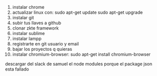 1) instalar chrome
2) actualizar linux con:
    sudo apt-get update
    sudo apt-get upgrade
3) instalar git
4) subir tus llaves a github
5) clonar zkte framework
6) instalar sublime
7) instalar lampp
8) registrarte en git usuario y email
9) bajar los proyectos q quieras
10) instalar chromium-browser: sudo apt-get install chromium-browser


descargar del slack de samuel el node modules porque el package json esta fallado

